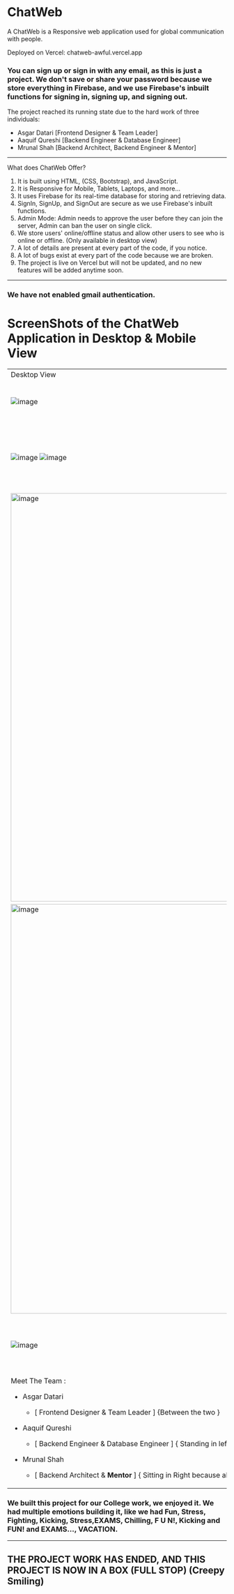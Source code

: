 # ChatWeb
 
A ChatWeb is a Responsive web application used for global communication with people.

Deployed on Vercel: chatweb-awful.vercel.app

<h3> You can sign up or sign in with any email, as this is just a project. We don't save or share your password because we store everything in Firebase, and we use Firebase's inbuilt functions for signing in, signing up, and signing out. </h3>

The project reached its running state due to the hard work of three individuals:

   * Asgar Datari [Frontend Designer & Team Leader]
   * Aaquif Qureshi [Backend Engineer & Database Engineer]
   * Mrunal Shah [Backend Architect, Backend Engineer & Mentor]

----
What does ChatWeb Offer?
 
 1. It is built using HTML, (CSS, Bootstrap), and JavaScript.
 2. It is Responsive for Mobile, Tablets, Laptops, and more...
 3. It uses Firebase for its real-time database for storing and retrieving data.
 4. SignIn, SignUp, and SignOut are secure as we use Firebase's inbuilt functions.
 5. Admin Mode: Admin needs to approve the user before they can join the server, Admin can ban the user on single click.
 6. We store users' online/offline status and allow other users to see who is online or offline. (Only available in desktop view)
 7. A lot of details are present at every part of the code, if you notice.
 8. A lot of bugs exist at every part of the code because we are broken.
 9. The project is live on Vercel but will not be updated, and no new features will be added anytime soon.
----

### We have not enabled gmail authentication.

# ScreenShots of the ChatWeb Application in Desktop & Mobile View
<table>
  <tr>
   <td> Desktop View </td>
   <td> Mobile View </td>  
 </tr>

 <tr>
  <td> 
  
   ![image](https://github.com/AsgarDatari/ChatWeb/assets/108453611/0ce95556-fb91-4d11-878f-9493377874c5) 
  
  </td>

  <td>

   ![IMG-20240511-WA0005](https://github.com/AsgarDatari/ChatWeb/assets/108453611/a68d9464-88e4-41fc-b738-aea6b7b6e640)

   
  </td>
 </tr>

 <tr>
   <td>
    
   ![image](https://github.com/AsgarDatari/ChatWeb/assets/108453611/459b8b9b-879f-428f-9242-a96f624419eb)
   ![image](https://github.com/AsgarDatari/ChatWeb/assets/108453611/4c1c39a0-f41f-4f06-a668-2f00fd5cf2bb)
    
   </td>

   <td>
    
   ![IMG-20240511-WA0004](https://github.com/AsgarDatari/ChatWeb/assets/108453611/f7f1cd9d-3f78-4a89-9dd5-34e8ae769dad)
   ![IMG-20240511-WA0003](https://github.com/AsgarDatari/ChatWeb/assets/108453611/6ff28413-7b39-41ed-8a57-633787b8ceeb)

   </td>
 </tr>

 <tr>
   <td>
    
   <img width="1917" height="936" alt="image" src="https://github.com/user-attachments/assets/5fed3536-a019-4ca6-b87d-5895942c99e6" />

   </td>
   <td>

   ![fp](https://github.com/user-attachments/assets/00be791b-143a-4efa-94f3-522c59ee380e)

   </td>
 </tr>

 <tr>
  <td>
   
   <img width="1919" height="939" alt="image" src="https://github.com/user-attachments/assets/cc5cd06d-fb7b-4b96-9978-265ebe1bed7b" />

  </td>
  <td>
   
   ![ap](https://github.com/user-attachments/assets/5b33a538-b4ae-45c9-8bf0-70d140560f70)


  </td>
 </tr>

<tr>
 <td>
  
   ![image](https://github.com/AsgarDatari/ChatWeb/assets/108453611/222254f8-3ea1-44c2-bda9-dc73ef678e2f)
  
 </td>
 <td>

  ![WhatsApp Image 2024-05-11 at 07 52 19_9dbbb9f8](https://github.com/AsgarDatari/ChatWeb/assets/108453611/9ab55497-e346-4405-b005-7600a95d399a)

  
 </td>
</tr>

<tr>
 <td> 
   Meet The Team :
   
  * Asgar Datari
     * [ Frontend Designer & Team Leader ] {Between the two }
  
  * Aaquif Qureshi
     * [ Backend Engineer & Database Engineer ] { Standing in left }
  
  * Mrunal Shah
     * [ Backend Architect & <b> Mentor </b>] { Sitting in Right because always right }
 </td>
 <td>
  
  ![image](https://github.com/AsgarDatari/ChatWeb/assets/108453611/7ae5261b-6ce2-4166-a974-8aaa5f058c03)
 
 </td>
</tr>
 
</table>


### We built this project for our College work, we enjoyed it. We had multiple emotions building it, like we had Fun, Stress, Fighting, Kicking, Stress,EXAMS,  Chilling, F U N!, Kicking and FUN! and EXAMS..., VACATION.

----
## THE PROJECT WORK HAS ENDED, AND THIS PROJECT IS NOW IN A BOX (FULL STOP) (Creepy Smiling)
